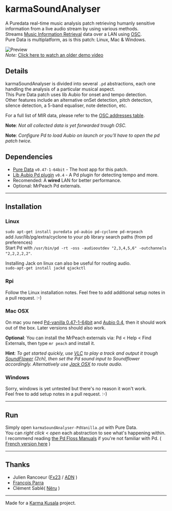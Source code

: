 karmaSoundAnalyser
==================

A Puredata real-time music analysis patch retrieving humanly sensitive information from a live audio stream by using various methods.  
Streams [Music Information Retrieval](https://en.wikipedia.org/wiki/Music_information_retrieval) data over a LAN using [OSC](https://en.wikipedia.org/wiki/Open_Sound_Control).  
Pure Data is multiplatform, as is this patch: Linux, Mac & Windows.  

![Preview](https://raw.githubusercontent.com/Karma-Kusala/karmaSoundAnalyser/master/karmaSoundAnalyser.png)  
_Note:_ [Click here to watch an older demo video](https://vimeo.com/84516862)

## Details   
karmaSoundAnalyser is divided into several `.pd` abstractions, each one handling the analysis of a particular musical aspect.  
This Pure Data patch uses lib Aubio for onset and tempo detection.  
Other features include an alternative onSet detection, pitch detection, silence detection, a 5-band equaliser, note detection, etc.  

For a full list of MIR data, please refer to the [OSC addresses table](https://github.com/Karma-Kusala/karmaSoundAnalyser/blob/master/OSCRoutes.md).

__Note__: _Not all collected data is yet forwarded trough OSC._  

__Note__: _Configure Pd to load Aubio on launch or you'll have to open the pd patch twice._  

## Dependencies  

- [Pure Data](http://puredata.info/) `v0.47-1-64bit` - The host app for this patch.  
- [Lib Aubio Pd plugin](http://aubio.org/pd-aubio/) `v0.4`  - A Pd plugin for detecting tempo and more.
- Recomended: A __wired__ LAN for better performance.
- Optional: MrPeach Pd externals.

- - - -
## Installation

### Linux
`sudo apt-get install puredata pd-aubio pd-cyclone pd-mrpeach`  
add /usr/lib/pg/extra/cyclone to your pb library search paths (from pd preferences)  
Start Pd with `/usr/bin/pd -rt -oss -audiooutdev "2,3,4,5,6" -outchannels "2,2,2,2,2"`.  

Installing Jack on linux can also be useful for routing audio.  
`sudo-apt-get install jackd qjackctl`  

### Rpi
Follow the Linux installation notes.
Feel free to add additional setup notes in a pull request. :-)

### Mac OSX
On mac you need [Pd-vanilla 0.47-1-64bit](https://puredata.info/downloads/pure-data) and [Aubio 0.4](http://aubio.org/pd-aubio/), then it should work out of the box. Later versions should also work.  

__Optional__: You can install the MrPeach externals via: Pd < Help < Find Externals, then type `mr peach` and install it.

__Hint__: _To get started quickly, use [VLC](http://www.videolan.org/) to play a track and output it trough [SoundFlower](https://github.com/mattingalls/Soundflower) (2ch), then set the Pd sound input to Soundflower accordingly. Alternatively use [Jack OSX](http://www.jackaudio.org/) to route audio._  

### Windows
Sorry, windows is yet untested but there's no reason it won't work.  
Feel free to add setup notes in a pull request. :-)

- - - -
## Run
Simply open `karmaSoundAnalyser-PdVanilla.pd` with Pure Data.  
You can _right click_ < _open_ each abstraction to see what's happening within.  
I recommend reading [the Pd Floss Manuals](http://write.flossmanuals.net/pure-data/introduction2/) if you're not familiar with Pd. ( [French version here](https://www.flossmanualsfr.net/puredata/) )

- - - -
## Thanks
 - Julien Rancoeur ([Fx23](https://soundcloud.com/fx23) / [ADN](http://artdistorsionsnumeriques.com/) )
 - [François Parra](http://www.autotune.eu/)  
 - Clément Sablé( [Nëru](https://neru.io/) )  
 
- - - -  
Made for a [Karma Kusala](http://karma-kusala.com/) project.